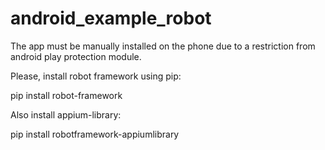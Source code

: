 # android_example_robot

The app must be manually installed on the phone due to a restriction from android play protection module.

Please, install robot framework using pip:

pip install robot-framework

Also install appium-library:

pip install robotframework-appiumlibrary
